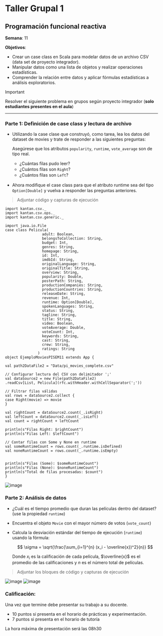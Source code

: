 # Taller Grupal  1
## Programación funcional reactiva

**Semana**: 11

**Objetivos**:

- Crear un case class en Scala para modelar datos de un archivo CSV (data set de proyecto integrador).
- Manipular datos como una lista de objetos y realizar operaciones estadísticas.
- Comprender la relación entre datos y aplicar fórmulas estadísticas a análisis exploratorios.

> [!IMPORTANT]
> Resolver el siguiente problema en grupos según proyecto integrador (**solo estudiantes presentes en el aula**)

***



### Parte 1: Definición de case class y lectura de archivo

- Utilizando la case clase que construyó, como tarea, lea los datos del dataset de movies y trate de responder a las siguientes preguntas:

  Asegúrese que los atributos `popularity`, `runtime`, `vote_average` son de tipo real.

  - ¿Cuántas ﬁlas pudo leer?
  - ¿Cuántos ﬁlas son `Right`?
  - ¿Cuántos ﬁlas son `Left`?

- Ahora modiﬁque el case class para que el atributo runtime sea del tipo
`Option[Double]` y vuelva a responder las preguntas anteriores.


> Adjuntar código y capturas de ejecución

    import kantan.csv._
    import kantan.csv.ops._
    import kantan.csv.generic._

    import java.io.File
    case class Pelicula(
                     adult: Boolean,
                     belongsToCollection: String,
                     budget: Int,
                     genres: String,
                     homepage: String,
                     id: Int,
                     imdbId: String,
                     originalLanguage: String,
                     originalTitle: String,
                     overview: String,
                     popularity: Double,
                     posterPath: String,
                     productionCompanies: String,
                     productionCountries: String,
                     releaseDate: String,
                     revenue: Int,
                     runtime: Option[Double],
                     spokenLanguages: String,
                     status: String,
                     tagline: String,
                     title: String,
                     video: Boolean,
                     voteAverage: Double,
                     voteCount: Int,
                     keywords: String,
                     cast: String,
                     crew: String,
                     ratings: String
                   )
    object EjemploMoviesPISEM11 extends App {

    val path2DataFile2 = "Data/pi_movies_complete.csv"

    // Configurar lectura del CSV con delimitador ';'
    val dataSource2 = new File(path2DataFile2)
    .readCsv[List, Pelicula](rfc.withHeader.withCellSeparator(';'))

    // Filtrar filas válidas
    val rows = dataSource2.collect {
    case Right(movie) => movie
    }

    val rightCount = dataSource2.count(_.isRight)
    val leftCount = dataSource2.count(_.isLeft)
    val count = rightCount + leftCount

    println(s"Filas Right: $rightCount")
    println(s"Filas Left: $leftCount")

    // Contar filas con Some y None en runtime
    val someRuntimeCount = rows.count(_.runtime.isDefined)
    val noneRuntimeCount = rows.count(_.runtime.isEmpty)


    println(s"Filas (Some): $someRuntimeCount")
    println(s"Filas (None): $noneRuntimeCount")
    println(s"Total de filas procesadas: $count")
    }

  ![image](https://github.com/user-attachments/assets/6946a1f3-2e04-4f87-b405-c1f3fc33d168)



### Parte 2: Análisis de datos

- ¿Cuál es el tiempo promedio que duran las películas dentro del dataset? (use la propiedad `runtime`)
- Encuentra el objeto `Movie` con el mayor número de votos (`vote_count`)
- Calcula la desviación estándar del tiempo de ejecución (`runtime`) usando la fórmula:

  $$
  \sigma = \sqrt{\frac{\sum_{i=1}^{n} (x_i - \overline{x})^2}{n}}
  $$

  Donde $x_i$ es la calificación de cada película, $\overline{x}$ es el promedio de las calificaciones y $n$ es el número total de películas.

> Adjuntar los bloques de código y capturas de ejecución

![image](https://github.com/user-attachments/assets/cf7c4d24-dc66-48d4-8814-989600facbcd)
![image](https://github.com/user-attachments/assets/4e036118-0732-4449-a500-0c43cb01809e)



### Calificación:

Una vez que termine debe presentar su trabajo a su docente.

- 10 puntos si presenta en el horario de prácticas y experimentación.
- 7 puntos si presenta en el horario de tutoría

La hora máxima de presentación será las 08h30
